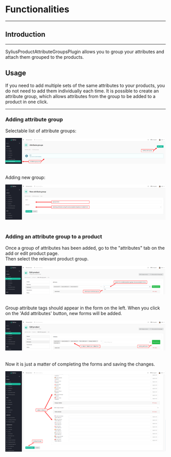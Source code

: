 # Functionalities

---
## Introduction

---
SyliusProductAttributeGroupsPlugin allows you to group your attributes and attach them grouped to the products.

## Usage
If you need to add multiple sets of the same attributes to your products, you do not need to add them individually each time.
It is possible to create an attribute group, which allows attributes from the group to be added to a product in one click.

---
### Adding attribute group

Selectable list of attribute groups:
<div align="center">
    <img src="./images/attribute_group.png"/>
</div>
<br>

Adding new group:
<div align="center">
    <img src="./images/new_attribute_group.png"/>
</div>
<br>


### Adding an attribute group to a product
Once a group of attributes has been added, go to the "attributes" tab on the add or edit product page. <br>
Then select the relevant product group.

<div align="center">
    <img src="./images/adding_attributes.png"/>
</div>
<br>

Group attribute tags should appear in the form on the left. When you click on the 'Add attributes' button, new forms will be added.
<div align="center">
    <img src="./images/adding_attributes_added.png"/>
</div>
<br>

Now it is just a matter of completing the forms and saving the changes.
<div align="center">
    <img src="./images/adding_attributes_added_2.png"/>
</div>
<br>

